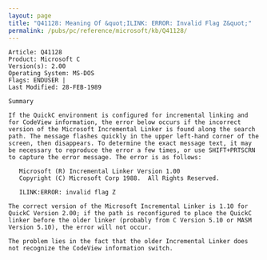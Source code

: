```yaml
---
layout: page
title: "Q41128: Meaning Of &quot;ILINK: ERROR: Invalid Flag Z&quot;"
permalink: /pubs/pc/reference/microsoft/kb/Q41128/
---
```


	Article: Q41128
	Product: Microsoft C
	Version(s): 2.00
	Operating System: MS-DOS
	Flags: ENDUSER |
	Last Modified: 28-FEB-1989
	
	Summary
	
	If the QuickC environment is configured for incremental linking and
	for CodeView information, the error below occurs if the incorrect
	version of the Microsoft Incremental Linker is found along the search
	path. The message flashes quickly in the upper left-hand corner of the
	screen, then disappears. To determine the exact message text, it may
	be necessary to reproduce the error a few times, or use SHIFT+PRTSCRN
	to capture the error message. The error is as follows:
	
	   Microsoft (R) Incremental Linker Version 1.00
	   Copyright (C) Microsoft Corp 1988.  All Rights Reserved.
	
	   ILINK:ERROR: invalid flag Z
	
	The correct version of the Microsoft Incremental Linker is 1.10 for
	QuickC Version 2.00; if the path is reconfigured to place the QuickC
	linker before the older linker (probably from C Version 5.10 or MASM
	Version 5.10), the error will not occur.
	
	The problem lies in the fact that the older Incremental Linker does
	not recognize the CodeView information switch.
